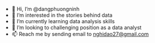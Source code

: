 - 👋 Hi, I’m @dangphuongninh
- 👀 I’m interested in the stories behind data
- 🌱 I’m currently learning data analysis skills
- 💞️ I’m looking to challenging position as a data analyst
- 📫 Reach me by sending email to nghidao27@gmail.com

<!---
dangphuongninh/dangphuongninh is a ✨ special ✨ repository because its `README.md` (this file) appears on your GitHub profile.
You can click the Preview link to take a look at your changes.
--->
